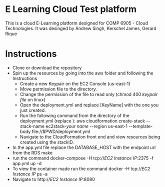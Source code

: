 # E Learning Cloud Test platform
This is a cloud E-Learning platform designed for COMP 6905 - Cloud Technologies. It was desinged by Andrew Singh, Kerschel James, 	Gerard Rique

# Instructions
* Clone or download the repository
* Spin up the resources by going into the aws folder and following the Instructions
  * Create a new Keypair on the EC2 Console (us-east-1)
  * Move permission file to the directory.
  * Change the permission of the file to read only (chmod 400 *keypair file* on linux)
  * Open the deployment.yml and replace [KeyName] with the one you just created.
  * Run the following command from the directory of the deployment.yml (replace <your name>):
   aws cloudformation create-stack --stack-name ec2stack-*your name* --region us-east-1 --template-body file://$PWD/deployment.yml
  * Navigate to the CloudFormation front end and view resources being created using the stackID.
* In the app.yml file replace the DATABASE_HOST with the endpoint url from the RDS make
* run the command docker-compose  -H tcp://*EC2 Instance IP*:2375 -f app.yml up -d
* To view the container made run the command docker  -H tcp://*EC2 Instance IP* ps -a
* Navigate to http://*EC2 Instance IP*:8080
